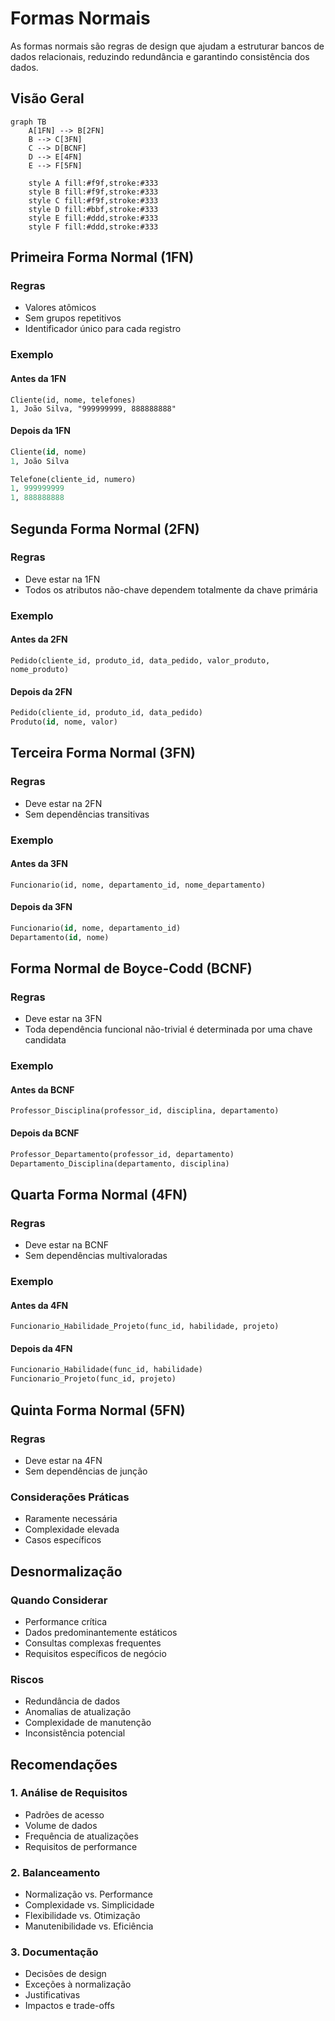 # Formas Normais

As formas normais são regras de design que ajudam a estruturar bancos de dados relacionais, reduzindo redundância e garantindo consistência dos dados.

## Visão Geral

```mermaid
graph TB
    A[1FN] --> B[2FN]
    B --> C[3FN]
    C --> D[BCNF]
    D --> E[4FN]
    E --> F[5FN]
    
    style A fill:#f9f,stroke:#333
    style B fill:#f9f,stroke:#333
    style C fill:#f9f,stroke:#333
    style D fill:#bbf,stroke:#333
    style E fill:#ddd,stroke:#333
    style F fill:#ddd,stroke:#333
```

## Primeira Forma Normal (1FN)

### Regras
- Valores atômicos
- Sem grupos repetitivos
- Identificador único para cada registro

### Exemplo
#### Antes da 1FN
```
Cliente(id, nome, telefones)
1, João Silva, "999999999, 888888888"
```

#### Depois da 1FN
```sql
Cliente(id, nome)
1, João Silva

Telefone(cliente_id, numero)
1, 999999999
1, 888888888
```

## Segunda Forma Normal (2FN)

### Regras
- Deve estar na 1FN
- Todos os atributos não-chave dependem totalmente da chave primária

### Exemplo
#### Antes da 2FN
```
Pedido(cliente_id, produto_id, data_pedido, valor_produto, nome_produto)
```

#### Depois da 2FN
```sql
Pedido(cliente_id, produto_id, data_pedido)
Produto(id, nome, valor)
```

## Terceira Forma Normal (3FN)

### Regras
- Deve estar na 2FN
- Sem dependências transitivas

### Exemplo
#### Antes da 3FN
```
Funcionario(id, nome, departamento_id, nome_departamento)
```

#### Depois da 3FN
```sql
Funcionario(id, nome, departamento_id)
Departamento(id, nome)
```

## Forma Normal de Boyce-Codd (BCNF)

### Regras
- Deve estar na 3FN
- Toda dependência funcional não-trivial é determinada por uma chave candidata

### Exemplo
#### Antes da BCNF
```
Professor_Disciplina(professor_id, disciplina, departamento)
```

#### Depois da BCNF
```sql
Professor_Departamento(professor_id, departamento)
Departamento_Disciplina(departamento, disciplina)
```

## Quarta Forma Normal (4FN)

### Regras
- Deve estar na BCNF
- Sem dependências multivaloradas

### Exemplo
#### Antes da 4FN
```
Funcionario_Habilidade_Projeto(func_id, habilidade, projeto)
```

#### Depois da 4FN
```sql
Funcionario_Habilidade(func_id, habilidade)
Funcionario_Projeto(func_id, projeto)
```

## Quinta Forma Normal (5FN)

### Regras
- Deve estar na 4FN
- Sem dependências de junção

### Considerações Práticas
- Raramente necessária
- Complexidade elevada
- Casos específicos

## Desnormalização

### Quando Considerar
- Performance crítica
- Dados predominantemente estáticos
- Consultas complexas frequentes
- Requisitos específicos de negócio

### Riscos
- Redundância de dados
- Anomalias de atualização
- Complexidade de manutenção
- Inconsistência potencial

## Recomendações

### 1. Análise de Requisitos
- Padrões de acesso
- Volume de dados
- Frequência de atualizações
- Requisitos de performance

### 2. Balanceamento
- Normalização vs. Performance
- Complexidade vs. Simplicidade
- Flexibilidade vs. Otimização
- Manutenibilidade vs. Eficiência

### 3. Documentação
- Decisões de design
- Exceções à normalização
- Justificativas
- Impactos e trade-offs